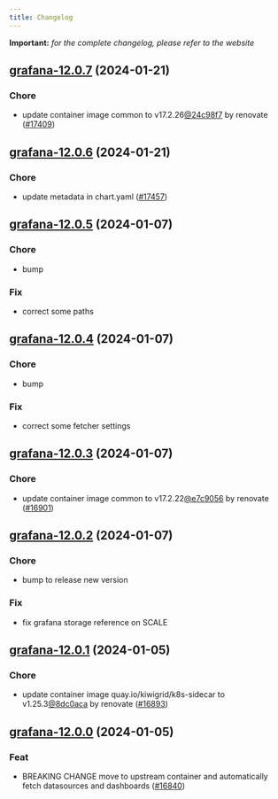 ```yaml
---
title: Changelog
---
```


**Important:**
*for the complete changelog, please refer to the website*



## [grafana-12.0.7](https://github.com/truecharts/charts/compare/grafana-12.0.6...grafana-12.0.7) (2024-01-21)

### Chore



- update container image common to v17.2.26[@24c98f7](https://github.com/24c98f7) by renovate ([#17409](https://github.com/truecharts/charts/issues/17409))


## [grafana-12.0.6](https://github.com/truecharts/charts/compare/grafana-12.0.5...grafana-12.0.6) (2024-01-21)

### Chore



- update metadata in chart.yaml ([#17457](https://github.com/truecharts/charts/issues/17457))




## [grafana-12.0.5](https://github.com/truecharts/charts/compare/grafana-12.0.4...grafana-12.0.5) (2024-01-07)

### Chore



- bump

### Fix



- correct some paths


## [grafana-12.0.4](https://github.com/truecharts/charts/compare/grafana-12.0.3...grafana-12.0.4) (2024-01-07)

### Chore



- bump

### Fix



- correct some fetcher settings


## [grafana-12.0.3](https://github.com/truecharts/charts/compare/grafana-12.0.2...grafana-12.0.3) (2024-01-07)

### Chore



- update container image common to v17.2.22[@e7c9056](https://github.com/e7c9056) by renovate ([#16901](https://github.com/truecharts/charts/issues/16901))


## [grafana-12.0.2](https://github.com/truecharts/charts/compare/grafana-12.0.1...grafana-12.0.2) (2024-01-07)

### Chore



- bump to release new version

### Fix



- fix grafana storage reference on SCALE


## [grafana-12.0.1](https://github.com/truecharts/charts/compare/grafana-12.0.0...grafana-12.0.1) (2024-01-05)

### Chore



- update container image quay.io/kiwigrid/k8s-sidecar to v1.25.3[@8dc0aca](https://github.com/8dc0aca) by renovate ([#16893](https://github.com/truecharts/charts/issues/16893))


## [grafana-12.0.0](https://github.com/truecharts/charts/compare/grafana-11.1.6...grafana-12.0.0) (2024-01-05)

### Feat



- BREAKING CHANGE move to upstream container and automatically fetch datasources and dashboards ([#16840](https://github.com/truecharts/charts/issues/16840))
